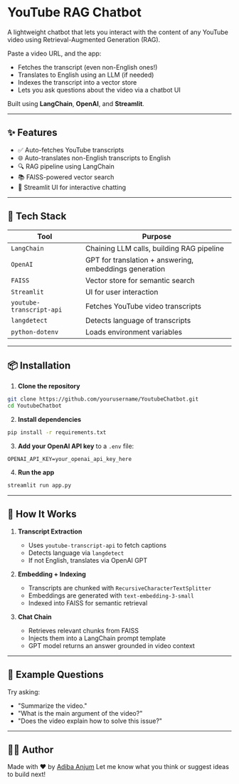 # YouTube RAG Chatbot

A lightweight chatbot that lets you interact with the content of any YouTube video using Retrieval-Augmented Generation (RAG).

Paste a video URL, and the app:

* Fetches the transcript (even non-English ones!)
* Translates to English using an LLM (if needed)
* Indexes the transcript into a vector store
* Lets you ask questions about the video via a chatbot UI

Built using **LangChain**, **OpenAI**, and **Streamlit**.

---

## ✨ Features

* ✅ Auto-fetches YouTube transcripts
* 🌐 Auto-translates non-English transcripts to English
* 🔍 RAG pipeline using LangChain
* 📚 FAISS-powered vector search
* 💬 Streamlit UI for interactive chatting

---

## 🧰 Tech Stack

| Tool                     | Purpose                                                |
| ------------------------ | ------------------------------------------------------ |
| `LangChain`              | Chaining LLM calls, building RAG pipeline              |
| `OpenAI`                 | GPT for translation + answering, embeddings generation |
| `FAISS`                  | Vector store for semantic search                       |
| `Streamlit`              | UI for user interaction                                |
| `youtube-transcript-api` | Fetches YouTube video transcripts                      |
| `langdetect`             | Detects language of transcripts                        |
| `python-dotenv`          | Loads environment variables                            |

---

## 📦 Installation

1. **Clone the repository**

```bash
git clone https://github.com/yourusername/YoutubeChatbot.git
cd YoutubeChatbot
```

2. **Install dependencies**

```bash
pip install -r requirements.txt
```

3. **Add your OpenAI API key** to a `.env` file:

```
OPENAI_API_KEY=your_openai_api_key_here
```

4. **Run the app**

```bash
streamlit run app.py
```

---

## 🧠 How It Works

1. **Transcript Extraction**

   * Uses `youtube-transcript-api` to fetch captions
   * Detects language via `langdetect`
   * If not English, translates via OpenAI GPT

2. **Embedding + Indexing**

   * Transcripts are chunked with `RecursiveCharacterTextSplitter`
   * Embeddings are generated with `text-embedding-3-small`
   * Indexed into FAISS for semantic retrieval

3. **Chat Chain**

   * Retrieves relevant chunks from FAISS
   * Injects them into a LangChain prompt template
   * GPT model returns an answer grounded in video context

---

## 🧪 Example Questions

Try asking:

* "Summarize the video."
* "What is the main argument of the video?"
* "Does the video explain how to solve this issue?"

---

## 🙋‍♀️ Author

Made with ❤️ by [Adiba Anjum](https://www.linkedin.com/in/adiba-anjum-/)
Let me know what you think or suggest ideas to build next!

